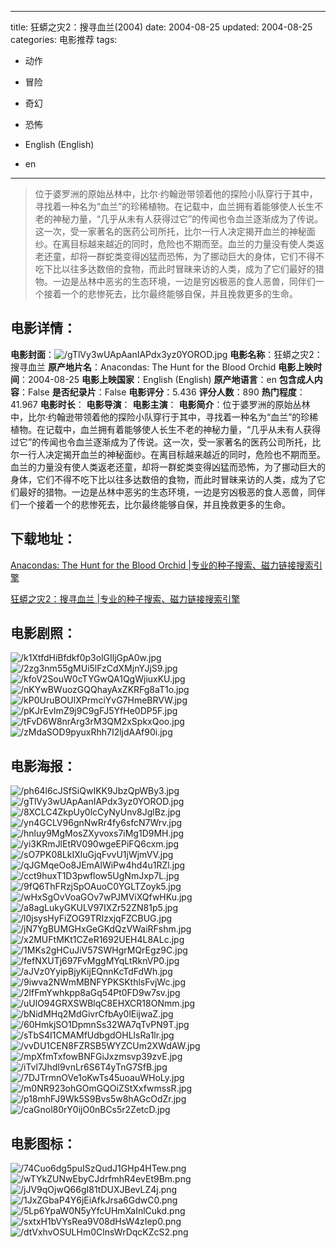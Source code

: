 
---
title: 狂蟒之灾2：搜寻血兰(2004)
date: 2004-08-25
updated: 2004-08-25
categories: 电影推荐
tags:
- 动作
- 冒险
- 奇幻
- 恐怖

- English (English)
- en
---


> 位于婆罗洲的原始丛林中，比尔·约翰逊带领着他的探险小队穿行于其中，寻找着一种名为“血兰”的珍稀植物。在记载中，血兰拥有着能够使人长生不老的神秘力量，“几乎从未有人获得过它”的传闻也令血兰逐渐成为了传说。这一次，受一家著名的医药公司所托，比尔一行人决定揭开血兰的神秘面纱。在离目标越来越近的同时，危险也不期而至。血兰的力量没有使人类返老还童，却将一群蛇类变得凶猛而恐怖，为了挪动巨大的身体，它们不得不吃下比以往多达数倍的食物，而此时冒昧来访的人类，成为了它们最好的猎物。一边是丛林中恶劣的生态环境，一边是穷凶极恶的食人恶兽，同伴们一个接着一个的悲惨死去，比尔最终能够自保，并且挽救更多的生命。

## **电影详情**：

**电影封面**：<img src="https://image.tmdb.org/t/p/w200/gTlVy3wUApAanIAPdx3yz0YOROD.jpg" alt="/gTlVy3wUApAanIAPdx3yz0YOROD.jpg" title="/gTlVy3wUApAanIAPdx3yz0YOROD.jpg">
**电影名称**：狂蟒之灾2：搜寻血兰
**原产地片名**：Anacondas: The Hunt for the Blood Orchid
**电影上映时间**：2004-08-25
**电影上映国家**：English (English)
**原产地语言**：en
**包含成人内容**：False
**是否纪录片**：False
**电影评分**：5.436
**评分人数**：890
**热门程度**：41.967
**电影时长**：
**电影导演**：
**电影主演**：
**电影简介**：位于婆罗洲的原始丛林中，比尔·约翰逊带领着他的探险小队穿行于其中，寻找着一种名为“血兰”的珍稀植物。在记载中，血兰拥有着能够使人长生不老的神秘力量，“几乎从未有人获得过它”的传闻也令血兰逐渐成为了传说。这一次，受一家著名的医药公司所托，比尔一行人决定揭开血兰的神秘面纱。在离目标越来越近的同时，危险也不期而至。血兰的力量没有使人类返老还童，却将一群蛇类变得凶猛而恐怖，为了挪动巨大的身体，它们不得不吃下比以往多达数倍的食物，而此时冒昧来访的人类，成为了它们最好的猎物。一边是丛林中恶劣的生态环境，一边是穷凶极恶的食人恶兽，同伴们一个接着一个的悲惨死去，比尔最终能够自保，并且挽救更多的生命。

## **下载地址**：
[Anacondas: The Hunt for the Blood Orchid |专业的种子搜索、磁力链接搜索引擎](https://movie.amd794.com:2083/?search=Anacondas%3A%20The%20Hunt%20for%20the%20Blood%20Orchid&ordering=&mode=match_phrase&page_size=10&page=1)

[狂蟒之灾2：搜寻血兰 |专业的种子搜索、磁力链接搜索引擎](https://movie.amd794.com:2083/?search=%E7%8B%82%E8%9F%92%E4%B9%8B%E7%81%BE2%EF%BC%9A%E6%90%9C%E5%AF%BB%E8%A1%80%E5%85%B0&ordering=&mode=match_phrase&page_size=10&page=1)
 

## **电影剧照**：
<img src="https://image.tmdb.org/t/p/original/k1XtfdHiBfdkf0p3olGIljGpA0w.jpg" alt="/k1XtfdHiBfdkf0p3olGIljGpA0w.jpg" title="/k1XtfdHiBfdkf0p3olGIljGpA0w.jpg"><img src="https://image.tmdb.org/t/p/original/2zg3nm55gMUi5lFzCdXMjnYJjS9.jpg" alt="/2zg3nm55gMUi5lFzCdXMjnYJjS9.jpg" title="/2zg3nm55gMUi5lFzCdXMjnYJjS9.jpg"><img src="https://image.tmdb.org/t/p/original/kfoV2SouW0cTYGwQA1QgWjiuxKU.jpg" alt="/kfoV2SouW0cTYGwQA1QgWjiuxKU.jpg" title="/kfoV2SouW0cTYGwQA1QgWjiuxKU.jpg"><img src="https://image.tmdb.org/t/p/original/nKYwBWuozGQQhayAxZKRFg8aT1o.jpg" alt="/nKYwBWuozGQQhayAxZKRFg8aT1o.jpg" title="/nKYwBWuozGQQhayAxZKRFg8aT1o.jpg"><img src="https://image.tmdb.org/t/p/original/kP0UruBOUlXPrmciYvG7HmeBRVW.jpg" alt="/kP0UruBOUlXPrmciYvG7HmeBRVW.jpg" title="/kP0UruBOUlXPrmciYvG7HmeBRVW.jpg"><img src="https://image.tmdb.org/t/p/original/pKJrEvImZ9j9C9gFJ5YfHe0DP5F.jpg" alt="/pKJrEvImZ9j9C9gFJ5YfHe0DP5F.jpg" title="/pKJrEvImZ9j9C9gFJ5YfHe0DP5F.jpg"><img src="https://image.tmdb.org/t/p/original/tFvD6W8nrArg3rM3QM2xSpkxQoo.jpg" alt="/tFvD6W8nrArg3rM3QM2xSpkxQoo.jpg" title="/tFvD6W8nrArg3rM3QM2xSpkxQoo.jpg"><img src="https://image.tmdb.org/t/p/original/zMdaSOD9pyuxRhh7I2ljdAAf90i.jpg" alt="/zMdaSOD9pyuxRhh7I2ljdAAf90i.jpg" title="/zMdaSOD9pyuxRhh7I2ljdAAf90i.jpg">

## **电影海报**：
<img src="https://image.tmdb.org/t/p/original/ph64l6cJSfSiQwIKK9JbzQpWBy3.jpg" alt="/ph64l6cJSfSiQwIKK9JbzQpWBy3.jpg" title="/ph64l6cJSfSiQwIKK9JbzQpWBy3.jpg"><img src="https://image.tmdb.org/t/p/original/gTlVy3wUApAanIAPdx3yz0YOROD.jpg" alt="/gTlVy3wUApAanIAPdx3yz0YOROD.jpg" title="/gTlVy3wUApAanIAPdx3yz0YOROD.jpg"><img src="https://image.tmdb.org/t/p/original/8XCLC4ZkpUy0lcCyNyUnv8JglBz.jpg" alt="/8XCLC4ZkpUy0lcCyNyUnv8JglBz.jpg" title="/8XCLC4ZkpUy0lcCyNyUnv8JglBz.jpg"><img src="https://image.tmdb.org/t/p/original/yn4GCLV96gnNwRr4fy6sfcN7Wrv.jpg" alt="/yn4GCLV96gnNwRr4fy6sfcN7Wrv.jpg" title="/yn4GCLV96gnNwRr4fy6sfcN7Wrv.jpg"><img src="https://image.tmdb.org/t/p/original/hnluy9MgMosZXyvoxs7iMg1D9MH.jpg" alt="/hnluy9MgMosZXyvoxs7iMg1D9MH.jpg" title="/hnluy9MgMosZXyvoxs7iMg1D9MH.jpg"><img src="https://image.tmdb.org/t/p/original/yi3KRmJlEtRV090wgeEPiFQ6cxm.jpg" alt="/yi3KRmJlEtRV090wgeEPiFQ6cxm.jpg" title="/yi3KRmJlEtRV090wgeEPiFQ6cxm.jpg"><img src="https://image.tmdb.org/t/p/original/sO7PK08LkIXluGjqFvvU1jWjmVV.jpg" alt="/sO7PK08LkIXluGjqFvvU1jWjmVV.jpg" title="/sO7PK08LkIXluGjqFvvU1jWjmVV.jpg"><img src="https://image.tmdb.org/t/p/original/qJGMqeOo8JEmAlWiPw4hd4u1RZl.jpg" alt="/qJGMqeOo8JEmAlWiPw4hd4u1RZl.jpg" title="/qJGMqeOo8JEmAlWiPw4hd4u1RZl.jpg"><img src="https://image.tmdb.org/t/p/original/cct9huxT1D3pwflow5UgNmJxp7L.jpg" alt="/cct9huxT1D3pwflow5UgNmJxp7L.jpg" title="/cct9huxT1D3pwflow5UgNmJxp7L.jpg"><img src="https://image.tmdb.org/t/p/original/9fQ6ThFRzjSpOAuoC0YGLTZoyk5.jpg" alt="/9fQ6ThFRzjSpOAuoC0YGLTZoyk5.jpg" title="/9fQ6ThFRzjSpOAuoC0YGLTZoyk5.jpg"><img src="https://image.tmdb.org/t/p/original/wHxSgOvVoaGOv7wPJMViXQfwHKu.jpg" alt="/wHxSgOvVoaGOv7wPJMViXQfwHKu.jpg" title="/wHxSgOvVoaGOv7wPJMViXQfwHKu.jpg"><img src="https://image.tmdb.org/t/p/original/a8agLukyGKULV97IXZr52ZN81p5.jpg" alt="/a8agLukyGKULV97IXZr52ZN81p5.jpg" title="/a8agLukyGKULV97IXZr52ZN81p5.jpg"><img src="https://image.tmdb.org/t/p/original/l0jsysHyFiZOG9TRIzxjqFZCBUG.jpg" alt="/l0jsysHyFiZOG9TRIzxjqFZCBUG.jpg" title="/l0jsysHyFiZOG9TRIzxjqFZCBUG.jpg"><img src="https://image.tmdb.org/t/p/original/jN7YgBUMGHxGeGKdQzVWaiRFshm.jpg" alt="/jN7YgBUMGHxGeGKdQzVWaiRFshm.jpg" title="/jN7YgBUMGHxGeGKdQzVWaiRFshm.jpg"><img src="https://image.tmdb.org/t/p/original/x2MUFtMKt1CZeR1692UEH4L8ALc.jpg" alt="/x2MUFtMKt1CZeR1692UEH4L8ALc.jpg" title="/x2MUFtMKt1CZeR1692UEH4L8ALc.jpg"><img src="https://image.tmdb.org/t/p/original/1MKs2gHCuJiV57SWHgrMQrEgz9C.jpg" alt="/1MKs2gHCuJiV57SWHgrMQrEgz9C.jpg" title="/1MKs2gHCuJiV57SWHgrMQrEgz9C.jpg"><img src="https://image.tmdb.org/t/p/original/fefNXUTj697FvMggMYqLtRknVP0.jpg" alt="/fefNXUTj697FvMggMYqLtRknVP0.jpg" title="/fefNXUTj697FvMggMYqLtRknVP0.jpg"><img src="https://image.tmdb.org/t/p/original/aJVz0YyipBjyKijEQnnKcTdFdWh.jpg" alt="/aJVz0YyipBjyKijEQnnKcTdFdWh.jpg" title="/aJVz0YyipBjyKijEQnnKcTdFdWh.jpg"><img src="https://image.tmdb.org/t/p/original/9iwva2NWmMBNFYPKSKthlsFvjWc.jpg" alt="/9iwva2NWmMBNFYPKSKthlsFvjWc.jpg" title="/9iwva2NWmMBNFYPKSKthlsFvjWc.jpg"><img src="https://image.tmdb.org/t/p/original/2lfFmYwhkpp8aGq54Pt0FD9w7sv.jpg" alt="/2lfFmYwhkpp8aGq54Pt0FD9w7sv.jpg" title="/2lfFmYwhkpp8aGq54Pt0FD9w7sv.jpg"><img src="https://image.tmdb.org/t/p/original/uUlO94GRXSWBlqC8EHXCR18ONmm.jpg" alt="/uUlO94GRXSWBlqC8EHXCR18ONmm.jpg" title="/uUlO94GRXSWBlqC8EHXCR18ONmm.jpg"><img src="https://image.tmdb.org/t/p/original/bNidMHq2MdGivrCfbAy0lEijwaZ.jpg" alt="/bNidMHq2MdGivrCfbAy0lEijwaZ.jpg" title="/bNidMHq2MdGivrCfbAy0lEijwaZ.jpg"><img src="https://image.tmdb.org/t/p/original/60HmkjSO1DpmnSs32WA7qTvPN9T.jpg" alt="/60HmkjSO1DpmnSs32WA7qTvPN9T.jpg" title="/60HmkjSO1DpmnSs32WA7qTvPN9T.jpg"><img src="https://image.tmdb.org/t/p/original/sTbS4I1CMAMfUdbgdOHLlsRa1lr.jpg" alt="/sTbS4I1CMAMfUdbgdOHLlsRa1lr.jpg" title="/sTbS4I1CMAMfUdbgdOHLlsRa1lr.jpg"><img src="https://image.tmdb.org/t/p/original/vvDU1CEN8FZRSB5WYZCUm2XWdAW.jpg" alt="/vvDU1CEN8FZRSB5WYZCUm2XWdAW.jpg" title="/vvDU1CEN8FZRSB5WYZCUm2XWdAW.jpg"><img src="https://image.tmdb.org/t/p/original/mpXfmTxfowBNFGiJxzmsvp39zvE.jpg" alt="/mpXfmTxfowBNFGiJxzmsvp39zvE.jpg" title="/mpXfmTxfowBNFGiJxzmsvp39zvE.jpg"><img src="https://image.tmdb.org/t/p/original/iTvl7JhdI9vnLr6S6T4yTnG7SfB.jpg" alt="/iTvl7JhdI9vnLr6S6T4yTnG7SfB.jpg" title="/iTvl7JhdI9vnLr6S6T4yTnG7SfB.jpg"><img src="https://image.tmdb.org/t/p/original/7DJTrmnOVe1oKwTs45uoauWHoLy.jpg" alt="/7DJTrmnOVe1oKwTs45uoauWHoLy.jpg" title="/7DJTrmnOVe1oKwTs45uoauWHoLy.jpg"><img src="https://image.tmdb.org/t/p/original/m0NR923ohGOmGQOiZStXxfwmssR.jpg" alt="/m0NR923ohGOmGQOiZStXxfwmssR.jpg" title="/m0NR923ohGOmGQOiZStXxfwmssR.jpg"><img src="https://image.tmdb.org/t/p/original/p18mhFJ9Wk5S9Bvs5w8hAGcOdZr.jpg" alt="/p18mhFJ9Wk5S9Bvs5w8hAGcOdZr.jpg" title="/p18mhFJ9Wk5S9Bvs5w8hAGcOdZr.jpg"><img src="https://image.tmdb.org/t/p/original/caGnol80rY0ijO0nBCs5r2ZetcD.jpg" alt="/caGnol80rY0ijO0nBCs5r2ZetcD.jpg" title="/caGnol80rY0ijO0nBCs5r2ZetcD.jpg">

## **电影图标**：
<img src="https://image.tmdb.org/t/p/original/74Cuo6dg5puISzQudJ1GHp4HTew.png" alt="/74Cuo6dg5puISzQudJ1GHp4HTew.png" title="/74Cuo6dg5puISzQudJ1GHp4HTew.png"><img src="https://image.tmdb.org/t/p/original/wTYkZUNwEbyCJdrfmhR4evEt9Bm.png" alt="/wTYkZUNwEbyCJdrfmhR4evEt9Bm.png" title="/wTYkZUNwEbyCJdrfmhR4evEt9Bm.png"><img src="https://image.tmdb.org/t/p/original/jJV9qOjwQ66gI81tDUXJBevLZ4j.png" alt="/jJV9qOjwQ66gI81tDUXJBevLZ4j.png" title="/jJV9qOjwQ66gI81tDUXJBevLZ4j.png"><img src="https://image.tmdb.org/t/p/original/1JxZGbaP4Y6jEiAfkJrsa6GdwC0.png" alt="/1JxZGbaP4Y6jEiAfkJrsa6GdwC0.png" title="/1JxZGbaP4Y6jEiAfkJrsa6GdwC0.png"><img src="https://image.tmdb.org/t/p/original/5Lp6YpaW0N5yYfcUHmXaInlCukd.png" alt="/5Lp6YpaW0N5yYfcUHmXaInlCukd.png" title="/5Lp6YpaW0N5yYfcUHmXaInlCukd.png"><img src="https://image.tmdb.org/t/p/original/sxtxH1bVYsRea9V08dHsW4zIep0.png" alt="/sxtxH1bVYsRea9V08dHsW4zIep0.png" title="/sxtxH1bVYsRea9V08dHsW4zIep0.png"><img src="https://image.tmdb.org/t/p/original/dtVxhvOSULHm0ClnsWrDqcKZcS2.png" alt="/dtVxhvOSULHm0ClnsWrDqcKZcS2.png" title="/dtVxhvOSULHm0ClnsWrDqcKZcS2.png">
